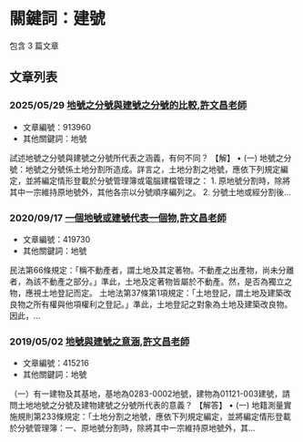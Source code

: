 # 關鍵詞：建號

包含 3 篇文章

## 文章列表

### 2025/05/29 [地號之分號與建號之分號的比較,許文昌老師](../../articles/913960_%E5%9C%B0%E8%99%9F%E4%B9%8B%E5%88%86%E8%99%9F%E8%88%87%E5%BB%BA%E8%99%9F%E4%B9%8B%E5%88%86%E8%99%9F%E7%9A%84%E6%AF%94%E8%BC%83%2C%E8%A8%B1%E6%96%87%E6%98%8C%E8%80%81%E5%B8%AB.md)
- 文章編號：913960
- 其他關鍵詞：地號

試述地號之分號與建號之分號所代表之涵義，有何不同？ 【解】 • (一) 地號之分號：地號之分號係土地分割所造成。詳言之，土地分割之地號，應依下列規定編定，並將編定情形登載於分號管理簿或電腦建檔管理之： 1. 原地號分割時，除將其中一宗維持原地號外，其他各宗以分號順序編列之。 2. 分號土地或經分割後...

### 2020/09/17 [一個地號或建號代表一個物,許文昌老師](../../articles/419730_%E4%B8%80%E5%80%8B%E5%9C%B0%E8%99%9F%E6%88%96%E5%BB%BA%E8%99%9F%E4%BB%A3%E8%A1%A8%E4%B8%80%E5%80%8B%E7%89%A9%2C%E8%A8%B1%E6%96%87%E6%98%8C%E8%80%81%E5%B8%AB.md)
- 文章編號：419730
- 其他關鍵詞：地號

民法第66條規定：「稱不動產者，謂土地及其定著物。不動產之出產物，尚未分離者，為該不動產之部分。」準此，土地及定著物皆屬於不動產。然，是否為獨立之物，應視土地登記而定。 土地法第37條第1項規定：「土地登記，謂土地及建築改良物之所有權與他項權利之登記。」準此，土地登記之對象為土地及建築改良物。因此，...

### 2019/05/02 [地號與建號之意涵,許文昌老師](../../articles/415216_%E5%9C%B0%E8%99%9F%E8%88%87%E5%BB%BA%E8%99%9F%E4%B9%8B%E6%84%8F%E6%B6%B5%2C%E8%A8%B1%E6%96%87%E6%98%8C%E8%80%81%E5%B8%AB.md)
- 文章編號：415216
- 其他關鍵詞：地號

（一）有一建物及其基地，基地為0283-0002地號，建物為01121-003建號，請問土地地號之分號及建物建號之分號所代表的意義？ 【解答】 • (一) 地籍測量實施規則第233條規定：「土地分割之地號，應依下列規定編定，並將編定情形登載於分號管理簿：一、原地號分割時，除將其中一宗維持原地號外，其...
